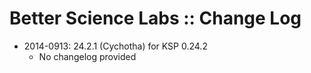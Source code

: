 # Better Science Labs :: Change Log

* 2014-0913: 24.2.1 (Cychotha) for KSP 0.24.2
	+ No changelog provided
